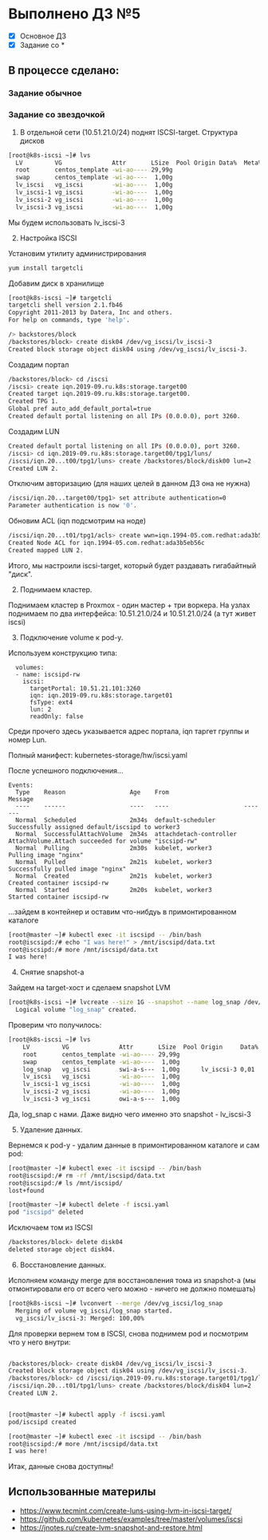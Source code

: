 # Выполнено ДЗ №5

 - [x] Основное ДЗ
 - [x] Задание со *

## В процессе сделано:

### Задание обычное

### Задание со звездочкой

1. В отдельной сети (10.51.21.0/24) поднят ISCSI-target.
Структура дисков

~~~~bash
[root@k8s-iscsi ~]# lvs
  LV         VG              Attr       LSize  Pool Origin Data%  Meta%  Move Log Cpy%Sync Convert
  root       centos_template -wi-ao---- 29,99g
  swap       centos_template -wi-ao----  1,00g
  lv_iscsi   vg_iscsi        -wi-ao----  1,00g
  lv_iscsi-1 vg_iscsi        -wi-ao----  1,00g
  lv_iscsi-2 vg_iscsi        -wi-ao----  1,00g
  lv_iscsi-3 vg_iscsi        -wi-ao----  1,00g
~~~~

Мы будем использовать lv_iscsi-3

2. Настройка ISCSI

Установим утилиту администрирования

~~~~bash
yum install targetcli
~~~~

Добавим диск в хранилище

~~~~bash
[root@k8s-iscsi ~]# targetcli
targetcli shell version 2.1.fb46
Copyright 2011-2013 by Datera, Inc and others.
For help on commands, type 'help'.

/> backstores/block
/backstores/block> create disk04 /dev/vg_iscsi/lv_iscsi-3
Created block storage object disk04 using /dev/vg_iscsi/lv_iscsi-3.
~~~~

Создадим портал

~~~~bash
/backstores/block> cd /iscsi
/iscsi> create iqn.2019-09.ru.k8s:storage.target00
Created target iqn.2019-09.ru.k8s:storage.target00.
Created TPG 1.
Global pref auto_add_default_portal=true
Created default portal listening on all IPs (0.0.0.0), port 3260.
~~~~

Создадим LUN

~~~~bash
Created default portal listening on all IPs (0.0.0.0), port 3260.
/iscsi> cd iqn.2019-09.ru.k8s:storage.target00/tpg1/luns/
/iscsi/iqn.20...t00/tpg1/luns> create /backstores/block/disk00 lun=2
Created LUN 2.
~~~~

Отключим авторизацию (для наших целей в данном ДЗ она не нужна)

~~~~bash
/iscsi/iqn.20...target00/tpg1> set attribute authentication=0
Parameter authentication is now '0'.
~~~~

Обновим ACL (iqn подсмотрим на ноде)

~~~~bash
/iscsi/iqn.20...t01/tpg1/acls> create wwn=iqn.1994-05.com.redhat:ada3b5eb56c
Created Node ACL for iqn.1994-05.com.redhat:ada3b5eb56c
Created mapped LUN 2.
~~~~

Итого, мы настроили iscsi-target, который будет раздавать гигабайтный "диск".

2. Поднимаем кластер.

Поднимаем кластер в Proxmox - один мастер + три воркера.
На узлах поднимаем по два интерфейса: 10.51.21.0/24 и 10.51.21.0/24 (а тут живет iscsi)

3. Подключение volume к pod-у.

Используем конструкцию типа:
~~~~
  volumes:
  - name: iscsipd-rw
    iscsi:
      targetPortal: 10.51.21.101:3260
      iqn: iqn.2019-09.ru.k8s:storage.target01
      fsType: ext4
      lun: 2
      readOnly: false
~~~~

Среди прочего здесь указывается адрес портала, iqn таргет группы и номер Lun. 

Полный манифест: kubernetes-storage/hw/iscsi.yaml

После успешного подключения...

~~~~
Events:
  Type    Reason                  Age    From                     Message
  ----    ------                  ----   ----                     -------
  Normal  Scheduled               2m34s  default-scheduler        Successfully assigned default/iscsipd to worker3
  Normal  SuccessfulAttachVolume  2m34s  attachdetach-controller  AttachVolume.Attach succeeded for volume "iscsipd-rw"
  Normal  Pulling                 2m30s  kubelet, worker3         Pulling image "nginx"
  Normal  Pulled                  2m21s  kubelet, worker3         Successfully pulled image "nginx"
  Normal  Created                 2m21s  kubelet, worker3         Created container iscsipd-rw
  Normal  Started                 2m20s  kubelet, worker3         Started container iscsipd-rw
~~~~

...зайдем в контейнер и оставим что-нибдуь в примонтированном каталоге

~~~~bash
[root@master ~]# kubectl exec -it iscsipd -- /bin/bash
root@iscsipd:/# echo "I was here!" > /mnt/iscsipd/data.txt
root@iscsipd:/# more /mnt/iscsipd/data.txt
I was here!
~~~~

4. Снятие snapshot-а

Зайдем на target-хост и сделаем snapshot LVM

~~~~bash
[root@k8s-iscsi ~]# lvcreate --size 1G --snapshot --name log_snap /dev/vg_iscsi/lv_iscsi-3
  Logical volume "log_snap" created.
~~~~

Проверим что получилось:

~~~~bash
[root@k8s-iscsi ~]# lvs
    LV         VG              Attr       LSize  Pool Origin     Data%  Meta%  Move Log Cpy%Sync Convert
    root       centos_template -wi-ao---- 29,99g
    swap       centos_template -wi-ao----  1,00g
    log_snap   vg_iscsi        swi-a-s---  1,00g      lv_iscsi-3 0,01
    lv_iscsi   vg_iscsi        -wi-ao----  1,00g
    lv_iscsi-1 vg_iscsi        -wi-ao----  1,00g
    lv_iscsi-2 vg_iscsi        -wi-ao----  1,00g
    lv_iscsi-3 vg_iscsi        owi-a-s---  1,00g
~~~~

Да, log_snap с нами. Даже видно чего именно это snapshot - lv_iscsi-3

5. Удаление данных.

Вернемся к pod-у - удалим данные в примонтированном каталоге и сам pod:

~~~~bash
[root@master ~]# kubectl exec -it iscsipd -- /bin/bash
root@iscsipd:/# rm -rf /mnt/iscsipd/data.txt
root@iscsipd:/# ls /mnt/iscsipd/
lost+found

[root@master ~]# kubectl delete -f iscsi.yaml
pod "iscsipd" deleted
~~~~

Исключаем том из ISCSI

~~~~bash
/backstores/block> delete disk04
deleted storage object disk04.
~~~~

6. Восстановление данных.

Исполняем команду merge для восстановления тома из snapshot-а (мы отмонтировали его от всего чего можно - ничего не должно помешать)

~~~~bash
[root@k8s-iscsi ~]# lvconvert --merge /dev/vg_iscsi/log_snap
  Merging of volume vg_iscsi/log_snap started.
  vg_iscsi/lv_iscsi-3: Merged: 100,00%
~~~~

Для проверки вернем том в ISCSI, снова поднимем pod и посмотрим что у него внутри:

~~~~bash

/backstores/block> create disk04 /dev/vg_iscsi/lv_iscsi-3
Created block storage object disk04 using /dev/vg_iscsi/lv_iscsi-3.
/backstores/block> cd /iscsi/iqn.2019-09.ru.k8s:storage.target01/tpg1/luns/
/iscsi/iqn.20...t01/tpg1/luns> create /backstores/block/disk04 lun=2
Created LUN 2.


[root@master ~]# kubectl apply -f iscsi.yaml
pod/iscsipd created

[root@master ~]# kubectl exec -it iscsipd -- /bin/bash
root@iscsipd:/# more /mnt/iscsipd/data.txt
I was here!
~~~~

Итак, данные снова доступны!

## Использованные материлы

- https://www.tecmint.com/create-luns-using-lvm-in-iscsi-target/
- https://github.com/kubernetes/examples/tree/master/volumes/iscsi
- https://jnotes.ru/create-lvm-snapshot-and-restore.html
